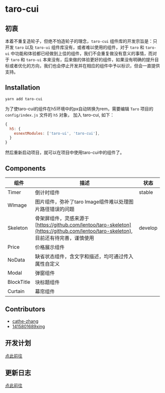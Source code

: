 # taro-cui

## 初衷

本着不重复造轮子，但绝不怕造轮子的理念，`taro-cui` 组件库的开发宗旨是：只开发 `taro` 以及 `taro-ui` 组件库没有，或者难以使用的组件，对于 `taro` 和 `taro-ui` 中功能和体验都已经做到上佳的组件，我们不会重复做没有意义的事情，而对于 `taro` 和 `taro-ui` 本来没有，后来做的体验更好的组件，如果没有明确的提升目标或者优化的方向，我们也会停止开发并在相应的组件中予以标识，但会一直提供支持。

## Installation

```shell
yarn add taro-cui
```

为了使taro-cui的组件在h5环境中的px自动转换为rem，需要编辑 `Taro` 项目的 `config/index.js` 文件的 `h5` 对象， 加入 taro-cui, 如下：

```js
{
  h5: {
    esnextModules: ['taro-ui', 'taro-cui'],
  }
}
```

然后重新启动项目，就可以在项目中使用taro-cui中的组件了。

## Components

|组件|描述|状态|
|---|---|---|
|Timer|倒计时组件|stable|
|WImage|图片组件，弥补了taro Image组件难以处理图片路径错误的问题|
|Skeleton|骨架屏组件，灵感来源于[https://github.com/lentoo/taro-skeleton](https://github.com/lentoo/taro-skeleton), 目前还有待完善，谨慎使用|develop|
|Price|价格展示组件|
|NoData|缺省状态组件，含文字和描述，均可通过传入属性自定义|
|Modal|弹窗组件|
|BlockTitle|块标题组件|
|Curtain|幕帘组件|

## Contributors

- [cathe-zhang](https://github.com/cathe-zhang)
- [1415801689xing](https://github.com/1415801689xing)

## 开发计划

[点此前往](./TODO.md)

## 更新日志

[点此前往](./CHANGELOG.md)


